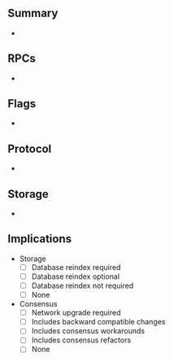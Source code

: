<!-- 
Thanks for sending a pull request!

- Check out our contributing guidelines, https://github.com/DeFiCh/ain/blob/master/CONTRIBUTING.md
- Even small changes will need to have multiple eyes and require substantial time effort to review.
- Please use bullet points to summarize as well as provide detailed info as much as possible.
- Short bullet points are easier to read and process.
- If you'd like to add detailed notes, split the summary with a "Details" section.
- Delete sections that are empty except for implications. 
-->

## Summary

- 

## RPCs

<!-- Please remove section if deemed to be empty -->
- 

## Flags

<!-- Please remove section if deemed to be empty -->
- 

## Protocol

<!-- Please remove section if deemed to be empty -->
- 

## Storage

<!-- Please remove section if deemed to be empty -->
- 

## Implications

- Storage
  - [ ] Database reindex required
  - [ ] Database reindex optional
  - [ ] Database reindex not required
  - [ ] None

- Consensus
  - [ ] Network upgrade required
  - [ ] Includes backward compatible changes
  - [ ] Includes consensus workarounds
  - [ ] Includes consensus refactors
  - [ ] None
